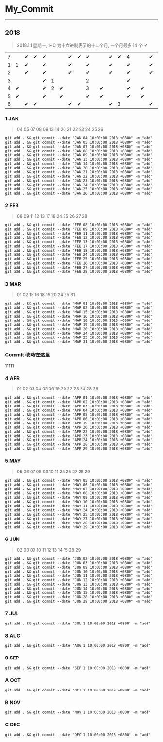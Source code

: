 # My_Commit

---

## 2018

> 2018.1.1 星期一, 1~C 为十六进制表示的十二个月, 一个月最多 14 个 ✔

| | | | | | | | | | | | | | | | | | | | | | | | | | | | | | | | | | | | | | | | | | | | | | | | | | | | | | | | |
|-|-|-|-|-|-|-|-|-|-|-|-|-|-|-|-|-|-|-|-|-|-|-|-|-|-|-|-|-|-|-|-|-|-|-|-|-|-|-|-|-|-|-|-|-|-|-|-|-|-|-|-|-|-|-|-|
|7| |✔|✔|✔| | |✔|✔|✔| | |✔|✔|4| | |✔|✔|✔| | |✔|✔|✔| | |7|✔|✔| | |✔|✔|✔| | |✔|✔|✔|9| |✔|✔|✔| | |✔|✔|✔| | |✔|✔|✔| |
|1|1|✔| |✔| | |✔| |✔| | |✔| |✔| | |✔|4|✔| | |✔| |✔| | |✔| |✔| | |✔| |✔| | |✔| |✔|A| |✔| |✔| | |✔| |✔| | |✔|C|✔| |
|2| |✔| |✔| | |✔| |✔| | |✔| |✔| | |✔|5|✔| | |✔| |✔| | |✔| |✔| |7|✔| |✔| | |✔| |✔| | |✔| |✔| | |✔| |✔| | |✔| |✔| |
|3| | | |✔|1| | | |2| | | | |✔| | | | |✔| | | | |✔| | | | |✔| |8| | |✔| | | | |✔| | | | |A| | | | |✔| | | | |✔| |
|4|✔| | |✔|2|✔| | |3| |✔| | |✔| |✔| | |✔| |✔|5| |✔| |✔| | |✔| |✔| | |✔| |✔| | |✔| |✔| | |B| |✔| | |✔| |✔| | |✔| |
|5|✔| | |✔| |✔| | |✔| |✔| | |✔| |✔| | |✔| |✔|6| |✔| |✔| | |✔| |✔| | |✔|8|✔| | |✔| |✔| | |✔| |✔| |B|✔| |✔| | |✔| |
|6| |✔|✔| | | |✔|✔| | | |✔|3| | | |✔|✔| | | |✔|✔| | |6|✔|✔| | | |✔|✔| |9| |✔|✔| | | |✔|✔| | | |✔|C| | | |✔|✔| | |

### 1 JAN

> 04 05 07 08 09 13 14 20 21 22 23 24 25 26

```
git add . && git commit --date "JAN 04 10:00:00 2018 +0800" -m "add"
git add . && git commit --date "JAN 05 10:00:00 2018 +0800" -m "add"
git add . && git commit --date "JAN 07 10:00:00 2018 +0800" -m "add"
git add . && git commit --date "JAN 08 10:00:00 2018 +0800" -m "add"
git add . && git commit --date "JAN 09 10:00:00 2018 +0800" -m "add"
git add . && git commit --date "JAN 13 10:00:00 2018 +0800" -m "add"
git add . && git commit --date "JAN 14 10:00:00 2018 +0800" -m "add"
git add . && git commit --date "JAN 20 10:00:00 2018 +0800" -m "add"
git add . && git commit --date "JAN 21 10:00:00 2018 +0800" -m "add"
git add . && git commit --date "JAN 22 10:00:00 2018 +0800" -m "add"
git add . && git commit --date "JAN 23 10:00:00 2018 +0800" -m "add"
git add . && git commit --date "JAN 24 10:00:00 2018 +0800" -m "add"
git add . && git commit --date "JAN 25 10:00:00 2018 +0800" -m "add"
git add . && git commit --date "JAN 26 10:00:00 2018 +0800" -m "add"
```

### 2 FEB

> 08 09 11 12 13 17 18 24 25 26 27 28

```
git add . && git commit --date "FEB 08 10:00:00 2018 +0800" -m "add"
git add . && git commit --date "FEB 09 10:00:00 2018 +0800" -m "add"
git add . && git commit --date "FEB 11 10:00:00 2018 +0800" -m "add"
git add . && git commit --date "FEB 12 10:00:00 2018 +0800" -m "add"
git add . && git commit --date "FEB 13 10:00:00 2018 +0800" -m "add"
git add . && git commit --date "FEB 17 10:00:00 2018 +0800" -m "add"
git add . && git commit --date "FEB 18 10:00:00 2018 +0800" -m "add"
git add . && git commit --date "FEB 24 10:00:00 2018 +0800" -m "add"
git add . && git commit --date "FEB 25 10:00:00 2018 +0800" -m "add"
git add . && git commit --date "FEB 26 10:00:00 2018 +0800" -m "add"
git add . && git commit --date "FEB 27 10:00:00 2018 +0800" -m "add"
git add . && git commit --date "FEB 28 10:00:00 2018 +0800" -m "add"
```

### 3 MAR

> 01 02 15 16 18 19 20 24 25 31

```
git add . && git commit --date "MAR 01 10:00:00 2018 +0800" -m "add"
git add . && git commit --date "MAR 02 10:00:00 2018 +0800" -m "add"
git add . && git commit --date "MAR 15 10:00:00 2018 +0800" -m "add"
git add . && git commit --date "MAR 16 10:00:00 2018 +0800" -m "add"
git add . && git commit --date "MAR 18 10:00:00 2018 +0800" -m "add"
git add . && git commit --date "MAR 19 10:00:00 2018 +0800" -m "add"
git add . && git commit --date "MAR 20 10:00:00 2018 +0800" -m "add"
git add . && git commit --date "MAR 24 10:00:00 2018 +0800" -m "add"
git add . && git commit --date "MAR 25 10:00:00 2018 +0800" -m "add"
git add . && git commit --date "MAR 31 10:00:00 2018 +0800" -m "add"
```

### Commit 改动在这里

11111

### 4 APR

> 01 02 03 04 05 06 19 20 22 23 24 28 29

```
git add . && git commit --date "APR 01 10:00:00 2018 +0800" -m "add"
git add . && git commit --date "APR 02 10:00:00 2018 +0800" -m "add"
git add . && git commit --date "APR 03 10:00:00 2018 +0800" -m "add"
git add . && git commit --date "APR 04 10:00:00 2018 +0800" -m "add"
git add . && git commit --date "APR 05 10:00:00 2018 +0800" -m "add"
git add . && git commit --date "APR 06 10:00:00 2018 +0800" -m "add"
git add . && git commit --date "APR 19 10:00:00 2018 +0800" -m "add"
git add . && git commit --date "APR 20 10:00:00 2018 +0800" -m "add"
git add . && git commit --date "APR 22 10:00:00 2018 +0800" -m "add"
git add . && git commit --date "APR 23 10:00:00 2018 +0800" -m "add"
git add . && git commit --date "APR 24 10:00:00 2018 +0800" -m "add"
git add . && git commit --date "APR 28 10:00:00 2018 +0800" -m "add"
git add . && git commit --date "APR 29 10:00:00 2018 +0800" -m "add"
```

### 5 MAY

> 05 06 07 08 09 10 11 24 25 27 28 29

```
git add . && git commit --date "MAY 05 10:00:00 2018 +0800" -m "add"
git add . && git commit --date "MAY 06 10:00:00 2018 +0800" -m "add"
git add . && git commit --date "MAY 07 10:00:00 2018 +0800" -m "add"
git add . && git commit --date "MAY 08 10:00:00 2018 +0800" -m "add"
git add . && git commit --date "MAY 09 10:00:00 2018 +0800" -m "add"
git add . && git commit --date "MAY 10 10:00:00 2018 +0800" -m "add"
git add . && git commit --date "MAY 11 10:00:00 2018 +0800" -m "add"
git add . && git commit --date "MAY 24 10:00:00 2018 +0800" -m "add"
git add . && git commit --date "MAY 25 10:00:00 2018 +0800" -m "add"
git add . && git commit --date "MAY 27 10:00:00 2018 +0800" -m "add"
git add . && git commit --date "MAY 28 10:00:00 2018 +0800" -m "add"
git add . && git commit --date "MAY 29 10:00:00 2018 +0800" -m "add"
```

### 6 JUN

> 02 03 09 10 11 12 13 14 15 28 29

```
git add . && git commit --date "JUN 02 10:00:00 2018 +0800" -m "add"
git add . && git commit --date "JUN 03 10:00:00 2018 +0800" -m "add"
git add . && git commit --date "JUN 09 10:00:00 2018 +0800" -m "add"
git add . && git commit --date "JUN 10 10:00:00 2018 +0800" -m "add"
git add . && git commit --date "JUN 11 10:00:00 2018 +0800" -m "add"
git add . && git commit --date "JUN 12 10:00:00 2018 +0800" -m "add"
git add . && git commit --date "JUN 13 10:00:00 2018 +0800" -m "add"
git add . && git commit --date "JUN 14 10:00:00 2018 +0800" -m "add"
git add . && git commit --date "JUN 15 10:00:00 2018 +0800" -m "add"
git add . && git commit --date "JUN 28 10:00:00 2018 +0800" -m "add"
git add . && git commit --date "JUN 29 10:00:00 2018 +0800" -m "add"
```

### 7 JUL

```
git add . && git commit --date "JUL 1 10:00:00 2018 +0800" -m "add"
```

### 8 AUG

```
git add . && git commit --date "AUG 1 10:00:00 2018 +0800" -m "add"
```

### 9 SEP

```
git add . && git commit --date "SEP 1 10:00:00 2018 +0800" -m "add"
```

### A OCT

```
git add . && git commit --date "OCT 1 10:00:00 2018 +0800" -m "add"
```

### B NOV

```
git add . && git commit --date "NOV 1 10:00:00 2018 +0800" -m "add"
```

### C DEC

```
git add . && git commit --date "DEC 1 10:00:00 2018 +0800" -m "add"
```